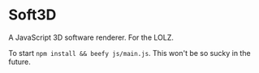 Soft3D
======

A JavaScript 3D software renderer. For the LOLZ.

To start `npm install && beefy js/main.js`. This won't be so sucky in the future.
